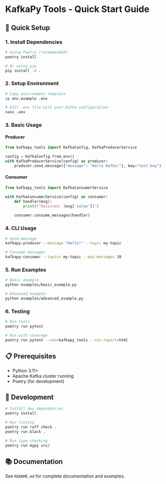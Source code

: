 # KafkaPy Tools - Quick Start Guide

## 🚀 Quick Setup

### 1. Install Dependencies

```bash
# Using Poetry (recommended)
poetry install

# Or using pip
pip install -e .
```

### 2. Setup Environment

```bash
# Copy environment template
cp env.example .env

# Edit .env file with your Kafka configuration
nano .env
```

### 3. Basic Usage

#### Producer
```python
from kafkapy_tools import KafkaConfig, KafkaProducerService

config = KafkaConfig.from_env()
with KafkaProducerService(config) as producer:
    producer.send_message({"message": "Hello Kafka!"}, key="test-key")
```

#### Consumer
```python
from kafkapy_tools import KafkaConsumerService

with KafkaConsumerService(config) as consumer:
    def handler(msg):
        print(f"Received: {msg['value']}")
    
    consumer.consume_messages(handler)
```

### 4. CLI Usage

```bash
# Send message
kafkapy-producer --message "Hello!" --topic my-topic

# Consume messages
kafkapy-consumer --topics my-topic --max-messages 10
```

### 5. Run Examples

```bash
# Basic example
python examples/basic_example.py

# Advanced example
python examples/advanced_example.py
```

### 6. Testing

```bash
# Run tests
poetry run pytest

# Run with coverage
poetry run pytest --cov=kafkapy_tools --cov-report=html
```

## 📋 Prerequisites

- Python 3.11+
- Apache Kafka cluster running
- Poetry (for development)

## 🔧 Development

```bash
# Install dev dependencies
poetry install

# Run linting
poetry run ruff check .
poetry run black .

# Run type checking
poetry run mypy src/
```

## 📚 Documentation

See `README.md` for complete documentation and examples.
